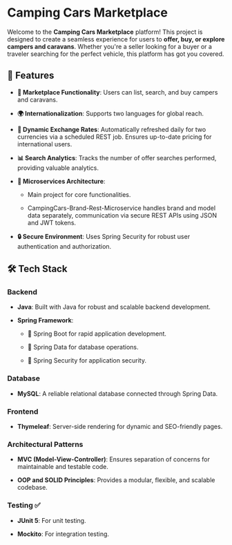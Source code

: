 Camping Cars Marketplace
============================

Welcome to the **Camping Cars Marketplace** platform! This project is designed to create a seamless experience for users to **offer, buy, or explore campers and caravans**. Whether you're a seller looking for a buyer or a traveler searching for the perfect vehicle, this platform has got you covered.

🚀 Features
-----------

*   **🛒 Marketplace Functionality**: Users can list, search, and buy campers and caravans.
    
*   **🌍 Internationalization**: Supports two languages for global reach.
    
*   **💱 Dynamic Exchange Rates**: Automatically refreshed daily for two currencies via a scheduled REST job. Ensures up-to-date pricing for international users.
    
*   **📊 Search Analytics**: Tracks the number of offer searches performed, providing valuable analytics.
    
*   **🔗 Microservices Architecture**:
    
    *   Main project for core functionalities.
        
    *   CampingCars-Brand-Rest-Microservice handles brand and model data separately, communication via secure REST APIs using JSON and JWT tokens.
        
*   **🔒 Secure Environment**: Uses Spring Security for robust user authentication and authorization.
  
    

🛠 Tech Stack
-------------

### Backend

*   **Java**: Built with Java for robust and scalable backend development.
    
*   **Spring Framework**:
    
    *   🌱 Spring Boot for rapid application development.
        
    *   📂 Spring Data for database operations.
        
    *   🔐 Spring Security for application security.
        

### Database

*   **MySQL**: A reliable relational database connected through Spring Data.
    

### Frontend

*   **Thymeleaf**: Server-side rendering for dynamic and SEO-friendly pages.
    

### Architectural Patterns

*   **MVC (Model-View-Controller)**: Ensures separation of concerns for maintainable and testable code.
    
*   **OOP and SOLID Principles**: Provides a modular, flexible, and scalable codebase.
    
### Testing ✅
    
*   **JUnit 5**: For unit testing.
        
*   **Mockito**: For integration testing.

